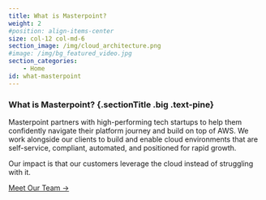 ```yaml
---
title: What is Masterpoint?
weight: 2
#position: align-items-center
size: col-12 col-md-6
section_image: /img/cloud_architecture.png
#image: /img/bg_featured_video.jpg
section_categories:
    - Home
id: what-masterpoint
---
```


### What is Masterpoint? {.sectionTitle .big .text-pine}

Masterpoint partners with high-performing tech startups to help them confidently navigate their platform journey and build on top of AWS. We work alongside our clients to build and enable cloud environments that are self-service, compliant, automated, and positioned for rapid growth.

Our impact is that our customers leverage the cloud instead of struggling with it.

<a href="/team" class="button btn-outline-gradient text-pine btn-big">Meet Our Team →</a>